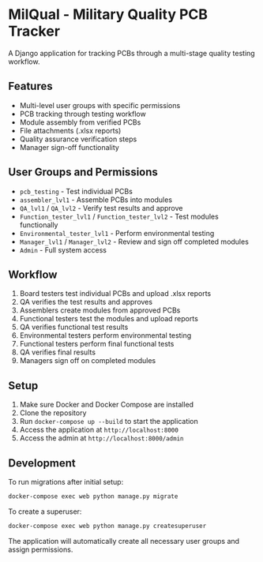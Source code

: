 # MilQual - Military Quality PCB Tracker

A Django application for tracking PCBs through a multi-stage quality testing workflow.

## Features

- Multi-level user groups with specific permissions
- PCB tracking through testing workflow
- Module assembly from verified PCBs
- File attachments (.xlsx reports)
- Quality assurance verification steps
- Manager sign-off functionality

## User Groups and Permissions

- `pcb_testing` - Test individual PCBs
- `assembler_lvl1` - Assemble PCBs into modules
- `QA_lvl1` / `QA_lvl2` - Verify test results and approve
- `Function_tester_lvl1` / `Function_tester_lvl2` - Test modules functionally
- `Environmental_tester_lvl1` - Perform environmental testing
- `Manager_lvl1` / `Manager_lvl2` - Review and sign off completed modules
- `Admin` - Full system access

## Workflow

1. Board testers test individual PCBs and upload .xlsx reports
2. QA verifies the test results and approves
3. Assemblers create modules from approved PCBs
4. Functional testers test the modules and upload reports
5. QA verifies functional test results
6. Environmental testers perform environmental testing
7. Functional testers perform final functional tests
8. QA verifies final results
9. Managers sign off on completed modules

## Setup

1. Make sure Docker and Docker Compose are installed
2. Clone the repository
3. Run `docker-compose up --build` to start the application
4. Access the application at `http://localhost:8000`
5. Access the admin at `http://localhost:8000/admin`

## Development

To run migrations after initial setup:
```bash
docker-compose exec web python manage.py migrate
```

To create a superuser:
```bash
docker-compose exec web python manage.py createsuperuser
```

The application will automatically create all necessary user groups and assign permissions.